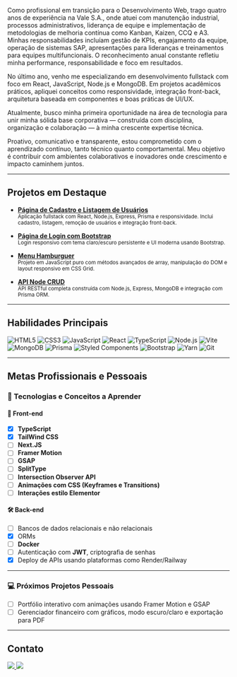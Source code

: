 
Como profissional em transição para o Desenvolvimento Web, trago quatro anos de experiência na Vale S.A., onde atuei com manutenção industrial, processos administrativos, liderança de equipe e implementação de metodologias de melhoria contínua como Kanban, Kaizen, CCQ e A3. Minhas responsabilidades incluíam gestão de KPIs, engajamento da equipe, operação de sistemas SAP, apresentações para lideranças e treinamentos para equipes multifuncionais. O reconhecimento anual constante refletiu minha performance, responsabilidade e foco em resultados.

No último ano, venho me especializando em desenvolvimento fullstack com foco em React, JavaScript, Node.js e MongoDB. Em projetos acadêmicos práticos, apliquei conceitos como responsividade, integração front-back, arquitetura baseada em componentes e boas práticas de UI/UX.

Atualmente, busco minha primeira oportunidade na área de tecnologia para unir minha sólida base corporativa — construída com disciplina, organização e colaboração — à minha crescente expertise técnica.

Proativo, comunicativo e transparente, estou comprometido com o aprendizado contínuo, tanto técnico quanto comportamental. Meu objetivo é contribuir com ambientes colaborativos e inovadores onde crescimento e impacto caminhem juntos.

---

## Projetos em Destaque

- [**Página de Cadastro e Listagem de Usuários**](https://github.com/Victor-Avilla/Pagina-de-cadastro-e-lista-de-usuarios)  
  <sub>Aplicação fullstack com React, Node.js, Express, Prisma e responsividade. Inclui cadastro, listagem, remoção de usuários e integração front-back.</sub>

- [**Página de Login com Bootstrap**](https://github.com/Victor-Avilla/Bootstrap)  
  <sub>Login responsivo com tema claro/escuro persistente e UI moderna usando Bootstrap.</sub>

- [**Menu Hamburguer**](https://github.com/Victor-Avilla/Burger-Menu)  
  <sub>Projeto em JavaScript puro com métodos avançados de array, manipulação do DOM e layout responsivo em CSS Grid.</sub>

- [**API Node CRUD**](https://github.com/Victor-Avilla/Node)  
  <sub>API RESTful completa construída com Node.js, Express, MongoDB e integração com Prisma ORM.</sub>

---

## Habilidades Principais

![HTML5](https://img.shields.io/badge/HTML5-E34F26?style=flat-square&logo=html5&logoColor=white)
![CSS3](https://img.shields.io/badge/CSS3-1572B6?style=flat-square&logo=css3&logoColor=white)
![JavaScript](https://img.shields.io/badge/JavaScript-F7DF1E?style=flat-square&logo=javascript&logoColor=black)
![React](https://img.shields.io/badge/React-20232A?style=flat-square&logo=react&logoColor=61DAFB)
![TypeScript](https://img.shields.io/badge/typescript-%23007ACC.svg?style=flat-squar&logo=typescript&logoColor=white)
![Node.js](https://img.shields.io/badge/Node.js-43853D?style=flat-square&logo=node.js&logoColor=white)
![Vite](https://img.shields.io/badge/Vite-646CFF?style=flat-square&logo=vite&logoColor=white)
![MongoDB](https://img.shields.io/badge/MongoDB-4EA94B?style=flat-square&logo=mongodb&logoColor=white)
![Prisma](https://img.shields.io/badge/Prisma-3982CE?style=flat-square&logo=Prisma&logoColor=white)
![Styled Components](https://img.shields.io/badge/styled--components-DB7093?style=flat-square&logo=styled-components&logoColor=white)
![Bootstrap](https://img.shields.io/badge/Bootstrap-563D7C?style=flat-square&logo=bootstrap&logoColor=white)
![Yarn](https://img.shields.io/badge/yarn-2C8EBB?style=flat-square&logo=yarn&logoColor=white)
![Git](https://img.shields.io/badge/git-F05033?style=flat-square&logo=git&logoColor=white)

---

## Metas Profissionais e Pessoais

### 🔧 Tecnologias e Conceitos a Aprender

#### 🎨 Front-end
- [X] **TypeScript**
- [X] **TailWind CSS**
- [ ] **Next.JS**
- [ ] **Framer Motion**
- [ ] **GSAP**
- [ ] **SplitType**
- [ ] **Intersection Observer API**
- [ ] **Animações com CSS (Keyframes e Transitions)**
- [ ] **Interações estilo Elementor**

#### 🛠️ Back-end
- [ ] Bancos de dados relacionais e não relacionais
- [X] ORMs
- [ ] **Docker**
- [ ] Autenticação com **JWT**, criptografia de senhas
- [X] Deploy de APIs usando plataformas como Render/Railway

---

### 💻 Próximos Projetos Pessoais
- [ ] Portfólio interativo com animações usando Framer Motion e GSAP
- [ ] Gerenciador financeiro com gráficos, modo escuro/claro e exportação para PDF

---

## Contato

<a href="https://www.linkedin.com/in/victor-hugo-fonseca-7890961a4" target="_blank">
  <img src="https://img.shields.io/badge/LinkedIn-0077B5?style=for-the-badge&logo=linkedin&logoColor=white"/>
</a>
<a href="mailto:victorfonsecaavila@gmail.com" target="_blank">
  <img src="https://img.shields.io/badge/E--mail-D14836?style=for-the-badge&logo=gmail&logoColor=white"/>
</a>

